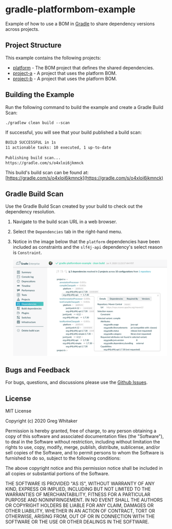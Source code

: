# gradle-platformbom-example
Example of how to use a BOM in [Gradle](https://www.gradle.org) to share dependency versions across projects.

## Project Structure
This example contains the following projects:

- [platform](platform) - The BOM project that defines the shared dependencies.
- [project-a](project-a) - A project that uses the platform BOM.
- [project-b](project-b) - A project that uses the platform BOM.

## Building the Example
Run the following command to build the example and create a Gradle Build Scan:

    ./gradlew clean build --scan
    
If successful, you will see that your build published a build scan:

    BUILD SUCCESSFUL in 1s
    11 actionable tasks: 10 executed, 1 up-to-date
    
    Publishing build scan...
    https://gradle.com/s/o4xloi6jkmnck
        
This build's build scan can be found at: [https://gradle.com/s/o4xloi6jkmnck](https://gradle.com/s/o4xloi6jkmnck)

## Gradle Build Scan
Use the Gradle Build Scan created by your build to check out the dependency resolution.

1. Navigate to the build scan URL in a web browser.

2. Select the `Dependencies` tab in the right-hand menu.

3. Notice in the image below that the `platform` dependencies have been included as constraints and the `slf4j-api` dependency's select reason is `Constraint`.

    ![alt text](gradle-enterprise-deps.png)

## Bugs and Feedback
For bugs, questions, and discussions please use the [Github Issues](https://github.com/gregwhitaker/gradle-platformbom-example/issues).

## License
MIT License

Copyright (c) 2020 Greg Whitaker

Permission is hereby granted, free of charge, to any person obtaining a copy
of this software and associated documentation files (the "Software"), to deal
in the Software without restriction, including without limitation the rights
to use, copy, modify, merge, publish, distribute, sublicense, and/or sell
copies of the Software, and to permit persons to whom the Software is
furnished to do so, subject to the following conditions:

The above copyright notice and this permission notice shall be included in all
copies or substantial portions of the Software.

THE SOFTWARE IS PROVIDED "AS IS", WITHOUT WARRANTY OF ANY KIND, EXPRESS OR
IMPLIED, INCLUDING BUT NOT LIMITED TO THE WARRANTIES OF MERCHANTABILITY,
FITNESS FOR A PARTICULAR PURPOSE AND NONINFRINGEMENT. IN NO EVENT SHALL THE
AUTHORS OR COPYRIGHT HOLDERS BE LIABLE FOR ANY CLAIM, DAMAGES OR OTHER
LIABILITY, WHETHER IN AN ACTION OF CONTRACT, TORT OR OTHERWISE, ARISING FROM,
OUT OF OR IN CONNECTION WITH THE SOFTWARE OR THE USE OR OTHER DEALINGS IN THE
SOFTWARE.